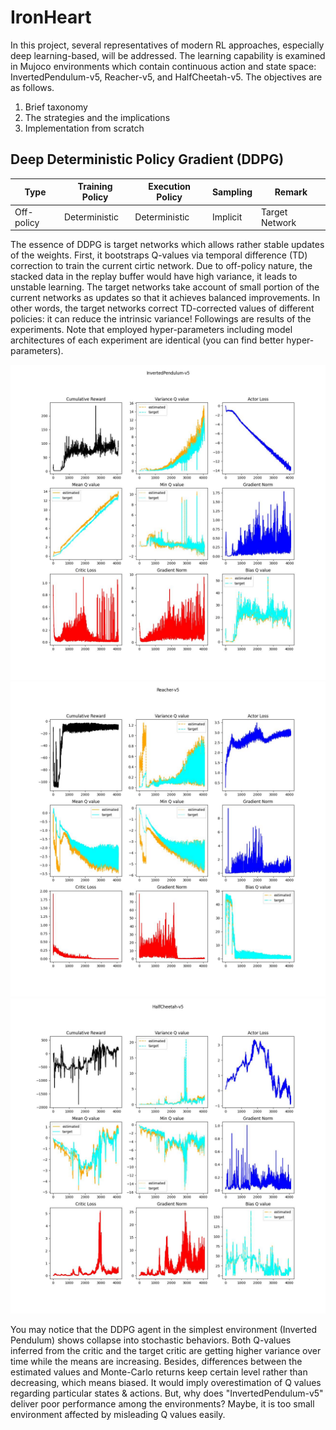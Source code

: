# IronHeart

In this project, several representatives of modern RL approaches, especially deep learning-based, will be addressed. The learning capability is examined in Mujoco environments which contain continuous action and state space: InvertedPendulum-v5, Reacher-v5, and HalfCheetah-v5. The objectives are as follows.

1. Brief taxonomy
2. The strategies and the implications
3. Implementation from scratch

## Deep Deterministic Policy Gradient (DDPG)

| Type        | Training Policy | Execution Policy | Sampling | Remark |
|-------------|-----------------|-------------|---------------|-------|
| Off-policy  | Deterministic  | Deterministic | Implicit | Target Network|

The essence of DDPG is target networks which allows rather stable updates of the weights. First, it bootstraps Q-values via temporal difference (TD) correction to train the current cirtic network. Due to off-policy nature, the stacked data in the replay buffer would have high variance, it leads to unstable learning. The target networks take account of small portion of the current networks as updates so that it achieves balanced improvements. In other words, the target networks correct TD-corrected values of different policies: it can reduce the intrinsic variance! Followings are results of the experiments. Note that employed hyper-parameters including model architectures of each experiment are identical (you can find better hyper-parameters).

<img src="images/ddpg/InvertedPendulum-v5_gam_099.jpg" alt="Performance Test" width="700"/>

<img src="images/ddpg/Reacher-v5_gam_099.jpg" alt="Performance Test" width="700"/>

<img src="images/ddpg/HalfCheetah-v5_gam_099.jpg" alt="Performance Test" width="700"/>

You may notice that the DDPG agent in the simplest environment (Inverted Pendulum) shows collapse into stochastic behaviors. Both Q-values inferred from the critic and the target critic are getting higher variance over time while the means are increasing. Besides, differences between the estimated values and Monte-Carlo returns keep certain level rather than decreasing, which means biased. It would imply overestimation of Q values regarding particular states & actions. But, why does "InvertedPendulum-v5" deliver poor performance among the environments? Maybe, it is too small environment affected by misleading Q values easily. 
